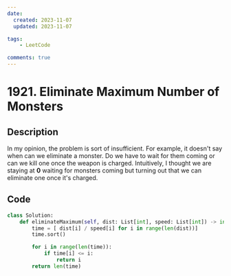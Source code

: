 ```yaml
---
date:
  created: 2023-11-07
  updated: 2023-11-07

tags:
    - LeetCode

comments: true
---
```

# 1921. Eliminate Maximum Number of Monsters

## Description

In my opinion, the problem is sort of insufficient. For example, it doesn't say when can we eliminate a monster. Do we have to wait for them coming or can we kill one once the weapon is charged. Intuitively, I thought we are staying at **0** waiting for monsters coming but turning out that we can eliminate one once it's charged.

## Code

```python
class Solution:
    def eliminateMaximum(self, dist: List[int], speed: List[int]) -> int:
        time = [ dist[i] / speed[i] for i in range(len(dist))]
        time.sort()

        for i in range(len(time)):
            if time[i] <= i:
                return i
        return len(time)
```